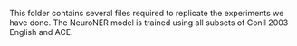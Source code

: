 This folder contains several files required to replicate the experiments we have done. 
The NeuroNER model is trained using all subsets of Conll 2003 English and ACE.
